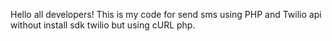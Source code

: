 Hello all developers! This is my code for send sms using PHP and Twilio api without install sdk twilio but using cURL php.
